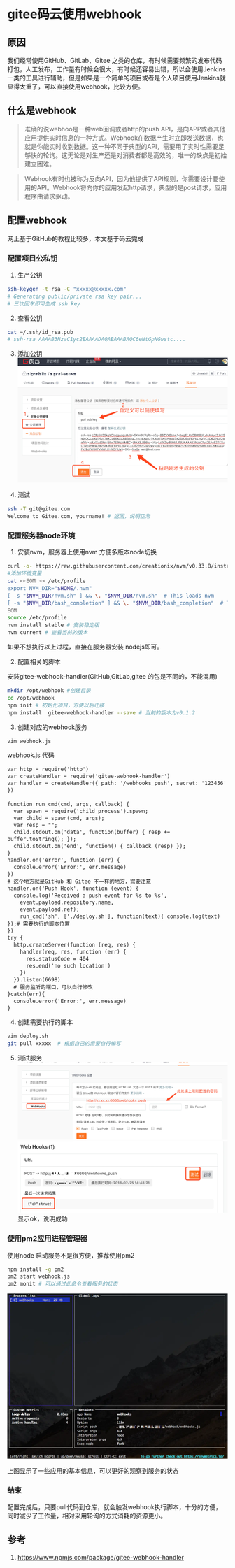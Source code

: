 # gitee码云使用webhook

## 原因

我们经常使用GitHub、GitLab、Gitee 之类的仓库，有时候需要频繁的发布代码打包，人工发布，工作量有时候会很大，有时候还容易出错，所以会使用Jenkins一类的工具进行辅助，但是如果是一个简单的项目或者是个人项目使用Jenkins就显得太重了，可以直接使用webhook，比较方便。

## 什么是webhook

> 准确的说webhoo是一种web回调或者http的push API，是向APP或者其他应用提供实时信息的一种方式。Webhook在数据产生时立即发送数据，也就是你能实时收到数据。这一种不同于典型的API，需要用了实时性需要足够快的轮询。这无论是对生产还是对消费者都是高效的，唯一的缺点是初始建立困难。

> Webhook有时也被称为反向API，因为他提供了API规则，你需要设计要使用的API。Webhook将向你的应用发起http请求，典型的是post请求，应用程序由请求驱动。

## 配置webhook

网上基于GitHub的教程比较多，本文基于码云完成

### 配置项目公私钥

1. 生产公钥
  ```bash
  ssh-keygen -t rsa -C "xxxxx@xxxxx.com"  
  # Generating public/private rsa key pair...
  # 三次回车即可生成 ssh key
  ```

2. 查看公钥
  ```bash
  cat ~/.ssh/id_rsa.pub
  # ssh-rsa AAAAB3NzaC1yc2EAAAADAQABAAABAQC6eNtGpNGwstc....
  ```

3. 添加公钥
![img](imgs/giteehook1.png)

4. 测试
  ```bash
  ssh -T git@gitee.com
  Welcome to Gitee.com, yourname! # 返回，说明正常
  ```

### 配置服务器node环境

1. 安装nvm，服务器上使用nvm 方便多版本node切换

  ```bash
  curl -o- https://raw.githubusercontent.com/creationix/nvm/v0.33.8/install.sh | bash
  #添加环境变量
  cat <<EOM >> /etc/profile
  export NVM_DIR="$HOME/.nvm"
  [ -s "$NVM_DIR/nvm.sh" ] && \. "$NVM_DIR/nvm.sh"  # This loads nvm
  [ -s "$NVM_DIR/bash_completion" ] && \. "$NVM_DIR/bash_completion"  # This loads nvm bash_completion
  EOM
  source /etc/profile
  nvm install stable # 安装稳定版
  nvm current # 查看当前的版本
  ```

  如果不想执行以上过程，直接在服务器安装 nodejs即可。

2. 配置相关的脚本

  安装gitee-webhook-handler(GitHub,GitLab,gitee 的包是不同的，不能混用)

  ```bash
  mkdir /opt/webhook #创建目录
  cd /opt/webhook
  npm init # 初始化项目，方便以后迁移
  npm install  gitee-webhook-handler --save # 当前的版本为v0.1.2
  ```

3. 创建对应的webhook服务

  ```bash
  vim webhook.js
  ```

  webhook.js  代码
  ```
  var http = require('http')
  var createHandler = require('gitee-webhook-handler')
  var handler = createHandler({ path: '/webhooks_push', secret: '123456' })

  function run_cmd(cmd, args, callback) {
    var spawn = require('child_process').spawn;
    var child = spawn(cmd, args);
    var resp = "";
    child.stdout.on('data', function(buffer) { resp += buffer.toString(); });
    child.stdout.on('end', function() { callback (resp) });
  }
  handler.on('error', function (err) {
    console.error('Error:', err.message)
  })
  # 这个地方就是GitHub 和 Gitee 不一样的地方，需要注意
  handler.on('Push Hook', function (event) {  
    console.log('Received a push event for %s to %s',
      event.payload.repository.name,
      event.payload.ref);
      run_cmd('sh', ['./deploy.sh'], function(text){ console.log(text) });# 需要执行的脚本位置
  })
  try {
    http.createServer(function (req, res) {
      handler(req, res, function (err) {
        res.statusCode = 404
        res.end('no such location')
      })
    }).listen(6698) 
    # 服务监听的端口，可以自行修改
  }catch(err){
    console.error('Error:', err.message)
  }
  ```

4. 创建需要执行的脚本
  ```bash
  vim deploy.sh
  git pull xxxxx  # 根据自己的需要自行编写
  ```

5. 测试服务
  ![img](imgs/giteehook2.png)
  ![img](imgs/giteehook3.png)
  显示ok，说明成功

### 使用pm2应用进程管理器

使用node 启动服务不是很方便，推荐使用pm2

```bash
npm install -g pm2
pm2 start webhook.js
pm2 monit # 可以通过此命令查看服务的状态
```

![img](imgs/giteehook4.png)


上图显示了一些应用的基本信息，可以更好的观察到服务的状态

### 结束

配置完成后，只要pull代码到仓库，就会触发webhook执行脚本，十分的方便，同时减少了工作量，相对采用轮询的方式消耗的资源更小。


## 参考
1. https://www.npmjs.com/package/gitee-webhook-handler